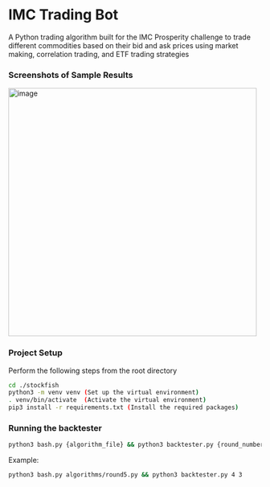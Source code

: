 # IMC Trading Bot
A Python trading algorithm built for the IMC Prosperity challenge to trade different commodities based on their bid and ask prices using market making, correlation trading, and ETF trading strategies

### Screenshots of Sample Results
<img width="494" alt="image" src="https://user-images.githubusercontent.com/78711575/229599356-d97f7c10-49f2-432b-8c7a-c581f695c11b.png">

### Project Setup 

Perform the following steps from the root directory

```sh
cd ./stockfish
python3 -m venv venv (Set up the virtual environment)
. venv/bin/activate  (Activate the virtual environment)
pip3 install -r requirements.txt (Install the required packages)
```
### Running the backtester

```sh
python3 bash.py {algorithm_file} && python3 backtester.py {round_number} {day_number}
```

Example:

```sh
python3 bash.py algorithms/round5.py && python3 backtester.py 4 3
```
